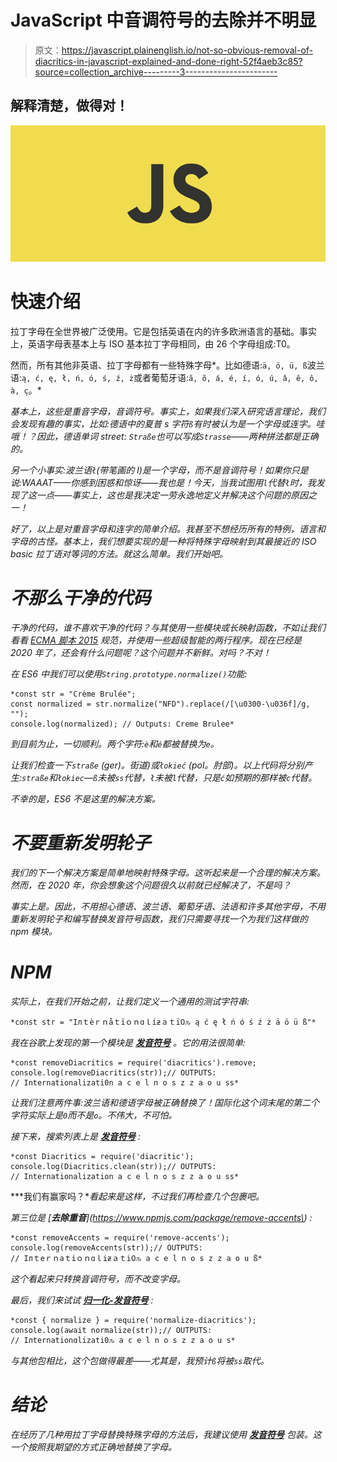 # JavaScript 中音调符号的去除并不明显

> 原文：<https://javascript.plainenglish.io/not-so-obvious-removal-of-diacritics-in-javascript-explained-and-done-right-52f4aeb3c85?source=collection_archive---------3----------------------->

## 解释清楚，做得对！

![](img/bbbab6fc99628470add15052bb51d73c.png)

# 快速介绍

拉丁字母在全世界被广泛使用。它是包括英语在内的许多欧洲语言的基础。事实上，英语字母表基本上与 ISO 基本拉丁字母相同，由 26 个字母组成:T0。

然而，所有其他非英语、拉丁字母都有一些特殊字母*。比如德语:`ä, ö, ü, ß`波兰语:`ą, ć, ę, ł, ń, ó, ś, ź, ż`或者葡萄牙语:`ã, õ, á, é, í, ó, ú, â, ê, ô, à, ç`。*

*基本上，这些是重音字母，音调符号。事实上，如果我们深入研究语言理论，我们会发现有趣的事实，比如:德语中的夏普 s 字符`ß`有时被认为是一个字母或连字。哇哦！？因此，德语单词 street: `Straße`也可以写成`Strasse`——两种拼法都是正确的。*

*另一个小事实:波兰语`ł`(带笔画的 l)是一个字母，而不是音调符号！如果你只是说:WAAAT——你感到困惑和惊讶——我也是！今天，当我试图用`l`代替`ł`时，我发现了这一点——事实上，这也是我决定一劳永逸地定义并解决这个问题的原因之一！*

*好了，以上是对重音字母和连字的简单介绍。我甚至不想经历所有的特例，语言和字母的古怪。基本上，我们想要实现的是一种将特殊字母映射到其最接近的 ISO basic 拉丁语对等词的方法。就这么简单。我们开始吧。*

# *不那么干净的代码*

*干净的代码，谁不喜欢干净的代码？与其使用一些模块或长映射函数，不如让我们看看 [ECMA 脚本 2015](https://developer.mozilla.org/en-US/docs/Web/JavaScript/Reference/Global_Objects/String/normalize) 规范，并使用一些超级智能的两行程序。现在已经是 2020 年了，还会有什么问题呢？这个问题并不新鲜。对吗？不对！*

*在 ES6 中我们可以使用`String.prototype.normalize()`功能:*

```
*const str = "Crème Brulée";
const normalized = str.normalize("NFD").replace(/[\u0300-\u036f]/g, "");
console.log(normalized); // Outputs: Creme Brulee*
```

*到目前为止，一切顺利。两个字符:`è`和`é`都被替换为`e`。*

*让我们检查一下`straße` (ger)。街道)或`łokieć` (pol。肘部)。以上代码将分别产生:`straße`和`łokiec`—`ß`未被`ss`代替，`ł`未被`l`代替，只是`ć`如预期的那样被`c`代替。*

*不幸的是，ES6 不是这里的解决方案。*

# *不要重新发明轮子*

*我们的下一个解决方案是简单地映射特殊字母。这听起来是一个合理的解决方案。然而，在 2020 年，你会想象这个问题很久以前就已经解决了，不是吗？*

*事实上是。因此，不用担心德语、波兰语、葡萄牙语、法语和许多其他字母，不用重新发明轮子和编写替换发音符号函数，我们只需要寻找一个为我们这样做的 npm 模块。*

# *NPM*

*实际上，在我们开始之前，让我们定义一个通用的测试字符串:*

```
*const str = "Iлｔèｒｎåｔïｏｎɑｌíƶａｔï߀ԉ ą ć ę ł ń ó ś ź ż ä ö ü ß"*
```

*我在谷歌上发现的第一个模块是 [**发音符号**](https://www.npmjs.com/package/diacritics) 。它的用法很简单:*

```
*const removeDiacritics = require('diacritics').remove;
console.log(removeDiacritics(str));// OUTPUTS:
// Internationalizati0n a c e l n o s z z a o u ss*
```

*让我们注意两件事:波兰语和德语字母被正确替换了！国际化这个词末尾的第二个字符实际上是`0`而不是`o`。不伟大，不可怕。*

*接下来，搜索列表上是 [**发音符号**](https://www.npmjs.com/package/diacritic) :*

```
*const Diacritics = require('diacritic');
console.log(Diacritics.clean(str));// OUTPUTS:
// Internationalization a c e l n o s z z a o u ss*
```

***我们有赢家吗？**看起来是这样，不过我们再检查几个包裹吧。*

*第三位是 [**去除重音**](https://www.npmjs.com/package/remove-accents\) :*

```
*const removeAccents = require('remove-accents');
console.log(removeAccents(str));// OUTPUTS:
// Iлｔeｒｎaｔiｏｎɑｌiƶａｔi߀ԉ a c e l n o s z z a o u ß*
```

*这个看起来只转换音调符号，而不改变字母。*

*最后，我们来试试 [**归一化-发音符号**](https://www.npmjs.com/package/normalize-diacritics) :*

```
*const { normalize } = require('normalize-diacritics');
console.log(await normalize(str));// OUTPUTS:
// Iлternationɑlizati0ԉ a c e l n o s z z a o u s*
```

*与其他包相比，这个包做得最差——尤其是，我预计`ß`将被`ss`取代。*

# *结论*

*在经历了几种用拉丁字母替换特殊字母的方法后，我建议使用 [**发音符号**](https://www.npmjs.com/package/diacritic) 包装。这一个按照我期望的方式正确地替换了字母。*
